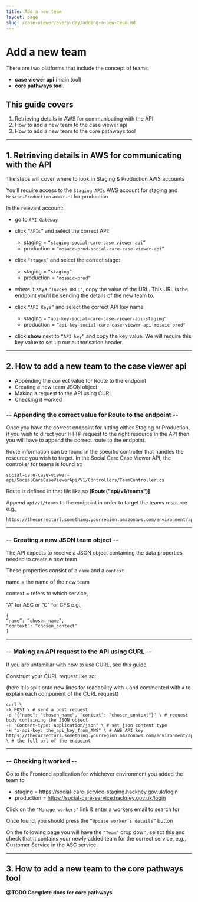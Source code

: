 ```yaml
---
title: Add a new team
layout: page
slug: /case-viewer/every-day/adding-a-new-team.md
---
```


# Add a new team 

There are two platforms that include the concept of teams. 
  *  **case viewer api** (main tool) 
  * **core pathways tool**.

## This guide covers

1. Retrieving details in AWS for communicating with the API
2. How to add a new team to the case viewer api 
3. How to add a new team to the core pathways tool
------------------------------------------------------
## 1. Retrieving details in AWS for communicating with the API 

The steps will cover where to look in Staging & Production AWS accounts

You’ll require access to the  `Staging APIs`  AWS account for staging and `Mosaic-Production` account for production

In the relevant account:
-   go to  `API Gateway`

-  click  `“APIs”` and select the correct API: 
   * staging =  `“staging-social-care-case-viewer-api”`
   * production = `“mosaic-prod-social-care-case-viewer-api”`
    
-  click  `“stages”` and select the correct stage: 
    * staging =  `“staging”` 
    * production = `"mosaic-prod”`
    
-  where it says  `“Invoke URL:"`, copy the value of the URL.
This URL is the endpoint you'll be sending the details of the new team to.

- click `“API Keys”` and select the correct API key name
   * staging =  `“api-key-social-care-case-viewer-api-staging”`
   * production = `“api-key-social-care-case-viewer-api-mosaic-prod"`

- click **show** next to `“API key”` and copy the key value. We will require this key value to set up our authorisation header.

--------------------------------------------------------

## 2. How to add a new team to the case viewer api 

  * Appending the correct value for Route to the endpoint
  * Creating a new team JSON object
  * Making a request to the API using CURL
  * Checking it worked
### -- Appending the correct value for Route to the endpoint --

Once you have the correct endpoint for hitting either Staging or Production, if you wish to direct your HTTP request to the right resource in the API then you will have to append the correct route to the endpoint.

Route information can be found in the specific controller that handles the resource you wish to target.
In the Social Care Case Viewer API, the controller for teams is found at:

`social-care-case-viewer-api/SocialCareCaseViewerApi/V1/Controllers/TeamController.cs`

Route is defined in that file like so **[Route("api/v1/teams")]**

Append ```api/v1/teams``` to the endpoint in order to target the teams resource e.g.,
```
https://thecorrecturl.something.yourregion.amazonaws.com/environment/api/v1/teams
```

--------------------------------------------------------

### -- Creating a new JSON team object --

The API expects to receive a JSON object containing the data properties needed to create a new team.

These properties consist of a `name` and a `context`

name = the name of the new team

context = refers to which service, 

“A” for ASC or “C” for CFS
e.g.,
```
{
“name”: “chosen_name”,
“context”: “chosen_context”
}
```
--------------------------------------------------------

### --  Making an API request to the API using CURL --

If you are unfamiliar with how to use CURL, see this [guide](https://dev.to/iggredible/how-to-make-api-request-with-curl-kg8)

Construct your CURL request like so:

(here it is split onto new lines for readability with `\` and 
commented with `#` to explain each component of the CURL request)
~~~
curl \
-X POST \ # send a post request
-d '{"name": "chosen_name", "context": "chosen_context"}' \ # request body containing the JSON object
-H "Content-type: application/json" \ # set json content type
-H "x-api-key: the_api_key_from_AWS" \ # AWS API key
https://thecorrecturl.something.yourregion.amazonaws.com/environment/api/v1/teams \ # the full url of the endpoint
~~~

--------------------------------------------------------------------

### --  Checking it worked --

Go to the Frontend application for whichever environment you added the team to
* staging = https://social-care-service-staging.hackney.gov.uk/login
* production = https://social-care-service.hackney.gov.uk/login

Click on the `"Manage workers"` link & enter a workers email to search for


Once found, you should press the `“Update worker’s details”` button

On the following page you will have the `“Team”` drop down, select this and check that it contains your newly added team for the correct service, e.g., Customer Service in the ASC service.

--------------------------------------------------------------------
## 3. How to add a new team to the core pathways tool

**@TODO Complete docs for core pathways**

